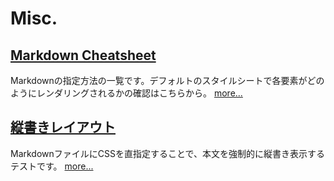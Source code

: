 # Misc.

## [Markdown Cheatsheet](./?main=markdown.md)
Markdownの指定方法の一覧です。デフォルトのスタイルシートで各要素がどのようにレンダリングされるかの確認はこちらから。
[more...](./?main=markdown.md)

##  [縦書きレイアウト](./?main=vertical_writing.md)
MarkdownファイルにCSSを直指定することで、本文を強制的に縦書き表示するテストです。
[more...](./?main=vertical_writing.md)